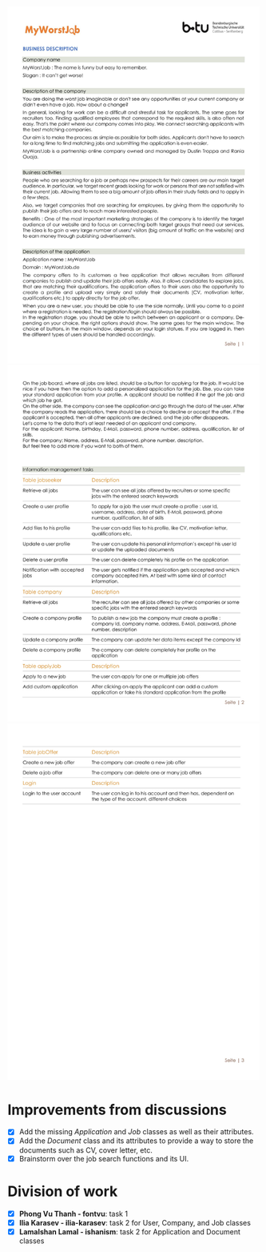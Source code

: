 ![plot](./pic/MyWorstJob-1.jpg)
![plot](./pic/MyWorstJob-2.jpg)
![plot](./pic/MyWorstJob-3.jpg)

# Improvements from discussions
- [x] Add the missing *Application* and *Job* classes as well as their attributes.
- [x] Add the *Document* class and its attributes to provide a way to store the documents such as CV, cover letter, etc.
- [x] Brainstorm over the job search functions and its UI.

# Division of work
- [x] **Phong Vu Thanh - fontvu**: task 1
- [x] **Ilia Karasev - ilia-karasev**: task 2 for User, Company, and Job classes
- [x] **LamaIshan Lamal - ishanism**: task 2 for Application and Document classes